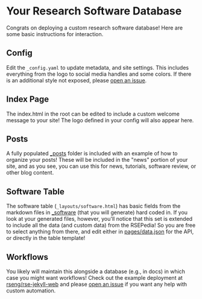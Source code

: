 # Your Research Software Database

Congrats on deploying a custom research software database! Here are some basic instructions
for interaction.

## Config

Edit the `_config.yaml` to update metadata, and site settings.
This includes everything from the logo to social media handles and some colors. If there is an additional
style not exposed, please [open an issue](https://github.com/rseng/rse/issues).

## Index Page

The index.html in the root can be edited to include a custom welcome message to your site!
The logo defined in your config will also appear here.

## Posts

A fully populated [_posts](_posts) folder is included with an example of how to organize your posts! These will be included in the "news" portion of your site, and as you see, you can use this for news, tutorials, software review, or other blog content.

## Software Table

The software table (`_layouts/software.html`) has basic fields from the markdown files in [_software](_software) (that you will generate) hard coded in. If you look at your generated files, however, you'll notice that this set is extended to include all the data (and custom data) from the RSEPedia! So you are free to select anything from there, and edit either in [pages/data.json](pages/data.json) for the API, or directly in the table template!

## Workflows

You likely will maintain this alongside a database (e.g., in docs) in which case you might want workflows!
Check out the example deployment at [rseng/rse-jekyll-web](https://github.com/rseng/rse-jekyll-web) and please [open an issue](https://github.com/rseng/rse/issues) if you want any help with custom automation.
